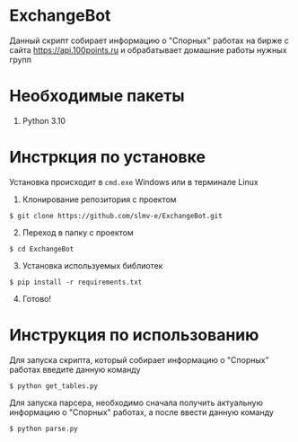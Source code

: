 # ExchangeBot
Данный скрипт собирает информацию о "Спорных" работах на бирже с сайта https://api.100points.ru и обрабатывает домашние работы нужных групп 

# Необходимые пакеты
1. Python 3.10

# Инстркция по установке
Установка происходит в `cmd.exe` Windows или в терминале Linux

1. Клонирование репозитория с проектом
````
$ git clone https://github.com/slmv-e/ExchangeBot.git
````
2. Переход в папку с проектом
````
$ cd ExchangeBot
````
3. Установка используемых библиотек
````
$ pip install -r requirements.txt
````
4. Готово!

# Инструкция по использованию
Для запуска скрипта, который собирает информацию о "Спорных" работах введите данную команду
````
$ python get_tables.py
````

Для запуска парсера, необходимо сначала получить актуальную информацию о "Спорных" работах, а после ввести данную команду
````
$ python parse.py
````
